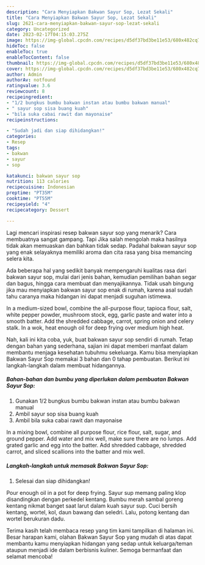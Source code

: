 ```yaml
---
description: "Cara Menyiapkan Bakwan Sayur Sop, Lezat Sekali"
title: "Cara Menyiapkan Bakwan Sayur Sop, Lezat Sekali"
slug: 2621-cara-menyiapkan-bakwan-sayur-sop-lezat-sekali
category: Uncategorized
date: 2023-02-17T04:15:03.275Z
image: https://img-global.cpcdn.com/recipes/d5df37bd3be11e53/680x482cq70/bakwan-sayur-sop-foto-resep-utama.jpg
hideToc: false
enableToc: true
enableTocContent: false
thumbnail: https://img-global.cpcdn.com/recipes/d5df37bd3be11e53/680x482cq70/bakwan-sayur-sop-foto-resep-utama.jpg
cover: https://img-global.cpcdn.com/recipes/d5df37bd3be11e53/680x482cq70/bakwan-sayur-sop-foto-resep-utama.jpg
author: Admin
authorAv: notfound
ratingvalue: 3.6
reviewcount: 8
recipeingredient:
- "1/2 bungkus bumbu bakwan instan atau bumbu bakwan manual"
- " sayur sop sisa buang kuah"
- "bila suka cabai rawit dan mayonaise"
recipeinstructions:

- "Sudah jadi dan siap dihidangkan!"
categories:
- Resep
tags:
- bakwan
- sayur
- sop

katakunci: bakwan sayur sop 
nutrition: 113 calories
recipecuisine: Indonesian
preptime: "PT35M"
cooktime: "PT55M"
recipeyield: "4"
recipecategory: Dessert

---
```



Lagi mencari inspirasi resep bakwan sayur sop yang menarik? Cara membuatnya sangat gampang. Tapi Jika salah mengolah maka hasilnya tidak akan memuaskan dan bahkan tidak sedap. Padahal bakwan sayur sop yang enak selayaknya memiliki aroma dan cita rasa yang bisa memancing selera kita.


Ada beberapa hal yang sedikit banyak mempengaruhi kualitas rasa dari bakwan sayur sop, mulai dari jenis bahan, kemudian pemilihan bahan segar dan bagus, hingga cara membuat dan menyajikannya. Tidak usah bingung jika mau menyiapkan bakwan sayur sop enak di rumah, karena asal sudah tahu caranya maka hidangan ini dapat menjadi suguhan istimewa.

In a medium-sized bowl, combine the all-purpose flour, tapioca flour, salt, white pepper powder, mushroom stock, egg, garlic paste and water into a smooth batter. Add the shredded cabbage, carrot, spring onion and celery stalk. In a wok, heat enough oil for deep frying over medium high heat.


Nah, kali ini kita coba, yuk, buat bakwan sayur sop sendiri di rumah. Tetap dengan bahan yang sederhana, sajian ini dapat memberi manfaat dalam membantu menjaga kesehatan tubuhmu sekeluarga. Kamu bisa menyiapkan Bakwan Sayur Sop memakai 3 bahan dan 0 tahap pembuatan. Berikut ini langkah-langkah dalam membuat hidangannya.

<!--inarticleads1-->

##### Bahan-bahan dan bumbu yang diperlukan dalam pembuatan Bakwan Sayur Sop:

1. Gunakan 1/2 bungkus bumbu bakwan instan atau bumbu bakwan manual
1. Ambil  sayur sop sisa buang kuah
1. Ambil bila suka cabai rawit dan mayonaise


In a mixing bowl, combine all purpose flour, rice flour, salt, sugar, and ground pepper. Add water and mix well, make sure there are no lumps. Add grated garlic and egg into the batter. Add shredded cabbage, shredded carrot, and sliced scallions into the batter and mix well. 

<!--inarticleads2-->

##### Langkah-langkah untuk memasak Bakwan Sayur Sop:


1. Selesai dan siap dihidangkan!

Pour enough oil in a pot for deep frying. Sayur sup memang paling klop disandingkan dengan perkedel kentang. Bumbu merah sambal goreng kentang nikmat banget saat larut dalam kuah sayur sup. Cuci bersih kentang, wortel, kol, daun bawang dan seledri. Lalu, potong kentang dan wortel berukuran dadu. 

Terima kasih telah membaca resep yang tim kami tampilkan di halaman ini. Besar harapan kami, olahan Bakwan Sayur Sop yang mudah di atas dapat membantu kamu menyiapkan hidangan yang sedap untuk keluarga/teman ataupun menjadi ide dalam berbisnis kuliner. Semoga bermanfaat dan selamat mencoba!
